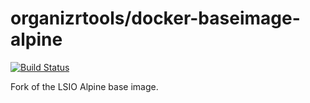# organizrtools/docker-baseimage-alpine

[![Build Status](https://travis-ci.org/organizrtools/docker-baseimage-alpine.svg?branch=master)](https://travis-ci.org/organizrtools/docker-baseimage-alpine)

Fork of the LSIO Alpine base image.

